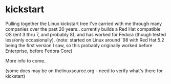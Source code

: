 # kickstart

Pulling together the Linux kickstart tree I've carried with me through many companies over the past 20 years.. currently builds a Red Hat compatible OS (ent 3 thru 7, and probably 8), and has worked for Fedora (though tested less/only occasionally).
(note: started on Linux around `98 with Red Hat 5.2 being the first version I saw, so this probably originally worked before Enterprise, before Fedora Core)

More info to come..  

(some docs may be on thelinuxsource.org - need to verify what's there for kickstart)

